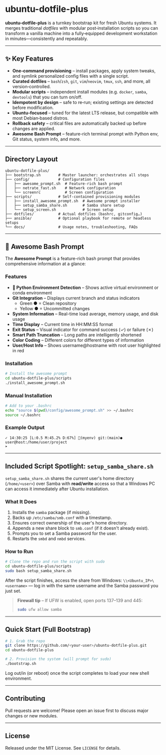 # ubuntu-dotfile-plus

**ubuntu-dotfile-plus** is a turnkey bootstrap kit for fresh Ubuntu systems. It merges traditional *dotfiles* with modular post‑installation scripts so you can transform a vanilla machine into a fully‑equipped development workstation in minutes—consistently and repeatably.

---

## ✨ Key Features

* **One‑command provisioning** – install packages, apply system tweaks, and symlink personalized config files with a single script.
* **Curated dotfiles** – `bash`/`zsh`, `git`, `vim`/`neovim`, `tmux`, `ssh`, and more, all version‑controlled.
* **Modular scripts** – independent install modules (e.g. `docker`, `samba`, `devtools`) that you can turn on/off.
* **Idempotent by design** – safe to re‑run; existing settings are detected before modification.
* **Ubuntu‑focused** – tuned for the latest LTS release, but compatible with most Debian‑based distros.
* **Rollback safety** – critical files are automatically backed up before changes are applied.
* **Awesome Bash Prompt** – feature-rich terminal prompt with Python env, Git status, system info, and more.

---

## Directory Layout

```text
ubuntu-dotfile-plus/
├── bootstrap.sh        # Master launcher: orchestrates all steps
├── config/             # Configuration files
│   ├── awesome_prompt.sh  # Feature-rich bash prompt
│   ├── netrate_fast.sh    # Network configuration
│   └── screenrc           # Screen configuration
├── scripts/            # Self‑contained provisioning modules
│   ├── install_awesome_prompt.sh  # Awesome prompt installer
│   ├── setup_samba_share.sh       # Samba share setup
│   └── setup_screen.sh            # Screen setup
├── dotfiles/           # Actual dotfiles (bashrc, gitconfig…)
├── ansible/            # Optional playbook for remote or headless setups
└── docs/               # Usage notes, troubleshooting, FAQs
```

---

## 🚀 Awesome Bash Prompt

The **Awesome Prompt** is a feature-rich bash prompt that provides comprehensive information at a glance:

### Features

* **🐍 Python Environment Detection** – Shows active virtual environment or conda environment
* **Git Integration** – Displays current branch and status indicators
  * Green ● = Clean repository
  * Yellow ● = Uncommitted changes
* **System Information** – Real-time load average, memory usage, and disk usage
* **Time Display** – Current time in HH:MM:SS format
* **Exit Status** – Visual indicator for command success (✓) or failure (✗)
* **Smart Path Truncation** – Long paths are intelligently shortened
* **Color Coding** – Different colors for different types of information
* **User/Host Info** – Shows username@hostname with root user highlighted in red

### Installation

```bash
# Install the awesome prompt
cd ubuntu-dotfile-plus/scripts
./install_awesome_prompt.sh
```

### Manual Installation

```bash
# Add to your .bashrc
echo "source $(pwd)/config/awesome_prompt.sh" >> ~/.bashrc
source ~/.bashrc
```

### Example Output

```
✓ 14:30:25 [L:0.5 M:45.2% D:67%] 🐍(myenv) git:(main)● user@host:/home/user/project
➤ 
```

---

## Included Script Spotlight: `setup_samba_share.sh`

`setup_samba_share.sh` shares the *current* user's home directory (`/home/<user>`) over Samba with **read/write** access so that a Windows PC can access it immediately after Ubuntu installation.

### What It Does

1. Installs the `samba` package (if missing).
2. Backs up `/etc/samba/smb.conf` with a timestamp.
3. Ensures correct ownership of the user's home directory.
4. Appends a new share block to `smb.conf` (if it doesn't already exist).
5. Prompts you to set a Samba password for the user.
6. Restarts the `smbd` and `nmbd` services.

### How to Run

```bash
# Clone the repo and run the script with sudo
cd ubuntu-dotfile-plus/scripts
sudo bash setup_samba_share.sh
```

After the script finishes, access the share from Windows:
`\\<Ubuntu_IP>\<username>` — log in with the same username and the Samba password you just set.

> **Firewall tip** – If UFW is enabled, open ports 137–139 and 445:
>
> ```bash
> sudo ufw allow samba
> ```

---

## Quick Start (Full Bootstrap)

```bash
# 1. Grab the repo
git clone https://github.com/<your‑user>/ubuntu-dotfile-plus.git
cd ubuntu-dotfile-plus

# 2. Provision the system (will prompt for sudo)
./bootstrap.sh
```

Log out/in (or reboot) once the script completes to load your new shell environment.

---

## Contributing

Pull requests are welcome! Please open an issue first to discuss major changes or new modules.

---

## License

Released under the MIT License. See `LICENSE` for details.
